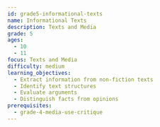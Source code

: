 ```yaml
---
id: grade5-informational-texts
name: Informational Texts
description: Texts and Media
grade: 5
ages:
  - 10
  - 11
focus: Texts and Media
difficulty: medium
learning_objectives:
  - Extract information from non-fiction texts
  - Identify text structures
  - Evaluate arguments
  - Distinguish facts from opinions
prerequisites:
  - grade-4-media-use-critique
---
```



